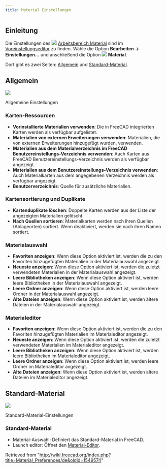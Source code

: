 ```yaml
---
title: Material Einstellungen
---
```

## Einleitung

Die Einstellungen des ![](/images/Workbench_Material.svg) [Arbeitsbereich Material](/Material_Workbench "Material Workbench") sind im  [Voreinstellungseditor](/Preferences_Editor/de "Preferences Editor/de") zu finden. Wähle die Option **Bearbeiten → Einstellungen...** und anschließend die Option **![](/images/Workbench_Material.svg) Material**.

Dort gibt es zwei Seiten: [Allgemein](#General) und [Standard-Material](#Default_Material).

## Allgemein

![](/images/Preferences_Material_Page_General.png)

Allgemeine Einstellungen

### Karten-Ressourcen

* **Vorinstallierte Materialien verwenden**: Die in FreeCAD integrierten Karten werden als verfügbar aufgelistet.
* **Materialien von externen Erweiterungen verwenden**: Materialien, die von externen Erweiterungen hinzugefügt wurden, verwenden.
* **Materialien aus dem Materialverzeichnis im FreeCAD Benutzereinstellungs-Verzeichnis verwenden**: Auch Karten aus FreeCAD Benutzereinstellungs-Verzeichnis werden als verfügbar angezeigt.
* **Materialien aus dem Benutzereinstellungs-Verzeichnis verwenden**: Auch Materialkarten aus dem angegebenen Verzeichnis werden als verfügbar angezeigt.
* **Benutzerverzeichnis**: Quelle für zusätzliche Materialien.

### Kartensortierung und Duplikate

* **Kartenduplikate löschen**: Doppelte Karten werden aus der Liste der angezeigten Materialien gelöscht.
* **Nach Quellen sortieren**: Materialkarten werden nach ihren Quellen (Ablageorten) sortiert. Wenn deaktiviert, werden sie nach ihren Namen sortiert.

### Materialauswahl

* **Favoriten anzeigen**: Wenn diese Option aktiviert ist, werden die zu den Favoriten hinzugefügten Materialien in der Materialauswahl angezeigt.
* **Neueste anzeigen**: Wenn diese Option aktiviert ist, werden die zuletzt verwendeten Materialien in der Materialauswahl angezeigt.
* **Leere Bibliotheken anzeigen**: Wenn diese Option aktiviert ist, werden leere Bibliotheken in der Materialauswahl angezeigt.
* **Leere Ordner anzeigen**: Wenn diese Option aktiviert ist, werden leere Ordner in der Materialauswahl angezeigt.
* **Alte Dateien anzeigen**: Wenn diese Option aktiviert ist, werden ältere Dateien in der Materialauswahl angezeigt.

### Materialeditor

* **Favoriten anzeigen**: Wenn diese Option aktiviert ist, werden die zu den Favoriten hinzugefügten Materialien im Materialeditor angezeigt.
* **Neueste anzeigen**: Wenn diese Option aktiviert ist, werden die zuletzt verwendeten Materialien im Materialeditor angezeigt.
* **Leere Bibliotheken anzeigen**: Wenn diese Option aktiviert ist, werden leere Bibliotheken im Materialeditor angezeigt.
* **Leere Ordner anzeigen**: Wenn diese Option aktiviert ist, werden leere Ordner im Materialeditor angezeigt.
* **Alte Dateien anzeigen**: Wenn diese Option aktiviert ist, werden ältere Dateien im Materialeditor angezeigt.

## Standard-Material

![](/images/Preferences_Material_Page_Default_Material.png)

Standard-Material-Einstellungen

### Standard-Material

* Material-Auswahl: Definiert das Standard-Material in FreeCAD.
* Launch editor: Öffnet den [Material-Editor](/Material_Edit/de "Material Edit/de").

Retrieved from "<http://wiki.freecad.org/index.php?title=Material_Preferences/de&oldid=1549574>"